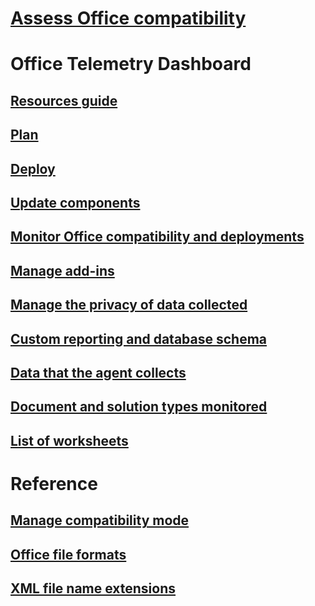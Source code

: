 # [Assess Office compatibility](assess-office-compatibility.md)

# Office Telemetry Dashboard
## [Resources guide](compatibility-and-telemetry-in-office.md)
## [Plan](plan-telemetry-dashboard-deployment.md)
## [Deploy](deploy-telemetry-dashboard.md)
## [Update components](update-office-telemetry-components-for-office-2016.md)
## [Monitor Office compatibility and deployments](monitor-office-compatibility-and-deployments-by-using-telemetry-dashboard.md)
## [Manage add-ins](manage-add-ins-by-using-telemetry-dashboard-in-office.md)
## [Manage the privacy of data collected](manage-the-privacy-of-data-monitored-by-telemetry-in-office.md)
## [Custom reporting and database schema](custom-reporting-and-database-schema-reference-for-telemetry-dashboard.md)
## [Data that the agent collects](data-that-the-telemetry-agent-collects-in-office.md)
## [Document and solution types monitored](document-and-solution-types-monitored-by-telemetry-in-office.md)
## [List of worksheets](telemetry-dashboard-worksheet-reference.md)

# Reference
## [Manage compatibility mode](manage-compatibility-mode-for-office.md)
## [Office file formats](office-file-format-reference.md)
## [XML file name extensions](xml-file-name-extension-reference-for-office.md)
